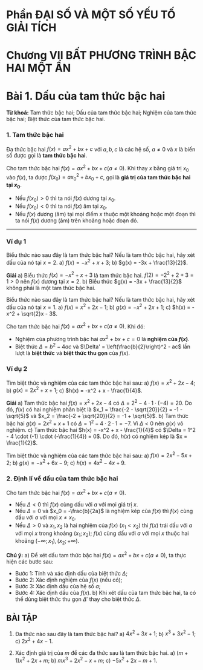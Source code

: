 # Phần ĐẠI SỐ VÀ MỘT SỐ YẾU TỐ GIẢI TÍCH

# Chương VII BẤT PHƯƠNG TRÌNH BẬC HAI MỘT ẨN

# Bài 1. Dấu của tam thức bậc hai

**Từ khoá:** Tam thức bậc hai; Dấu của tam thức bậc hai; Nghiệm của tam thức bậc hai; Biệt thức của tam thức bậc hai.

### 1. Tam thức bậc hai

Đa thức bậc hai $f(x) = ax^2 + bx + c$ với $a, b, c$ là các hệ số, $a \neq 0$ và $x$ là biến số được gọi là **tam thức bậc hai**.

Cho tam thức bậc hai $f(x) = ax^2 + bx + c (a \neq 0)$. Khi thay $x$ bằng giá trị $x_0$ vào $f(x)$, ta được $f(x_0) = ax_0^2 + bx_0 + c$, gọi là **giá trị của tam thức bậc hai tại $x_0$**.
- Nếu $f(x_0) > 0$ thì ta nói $f(x)$ dương tại $x_0$.
- Nếu $f(x_0) < 0$ thì ta nói $f(x)$ âm tại $x_0$.
- Nếu $f(x)$ dương (âm) tại mọi điểm $x$ thuộc một khoảng hoặc một đoạn thì ta nói $f(x)$ dương (âm) trên khoảng hoặc đoạn đó.

---

### Ví dụ 1
Biểu thức nào sau đây là tam thức bậc hai? Nếu là tam thức bậc hai, hãy xét dấu của nó tại $x = 2$.
a) $f(x) = -x^2 + x + 3$;
b) $g(x) = -3x + \frac{13}{2}$.

**Giải**
a) Biểu thức $f(x) = -x^2 + x + 3$ là tam thức bậc hai.
$f(2) = -2^2 + 2 + 3 = 1 > 0$ nên $f(x)$ dương tại $x = 2$.
b) Biểu thức $g(x) = -3x + \frac{13}{2}$ không phải là một tam thức bậc hai.

Biểu thức nào sau đây là tam thức bậc hai? Nếu là tam thức bậc hai, hãy xét dấu của nó tại $x = 1$.
a) $f(x) = x^2 + 2x - 1$;
b) $g(x) = -x^2 + 2x + 1$;
c) $h(x) = -x^2 + \sqrt{2}x - 3$.

Cho tam thức bậc hai $f(x) = ax^2 + bx + c (a \neq 0)$. Khi đó:
- Nghiệm của phương trình bậc hai $ax^2 + bx + c = 0$ là **nghiệm của $f(x)$**.
- Biệt thức $\Delta = b^2 - 4ac$ và $\Delta' = \left(\frac{b}{2}\right)^2 - ac$ lần lượt là **biệt thức** và **biệt thức thu gọn** của $f(x)$.

### Ví dụ 2
Tìm biệt thức và nghiệm của các tam thức bậc hai sau:
a) $f(x) = x^2 + 2x - 4$;
b) $g(x) = 2x^2 + x + 1$;
c) $h(x) = -x^2 + x - \frac{1}{4}$.

**Giải**
a) Tam thức bậc hai $f(x) = x^2 + 2x - 4$ có $\Delta = 2^2 - 4 \cdot 1 \cdot (-4) = 20$.
Do đó, $f(x)$ có hai nghiệm phân biệt là $x_1 = \frac{-2 - \sqrt{20}}{2} = -1 - \sqrt{5}$ và $x_2 = \frac{-2 + \sqrt{20}}{2} = -1 + \sqrt{5}$.
b) Tam thức bậc hai $g(x) = 2x^2 + x + 1$ có $\Delta = 1^2 - 4 \cdot 2 \cdot 1 = -7$.
Vì $\Delta < 0$ nên $g(x)$ vô nghiệm.
c) Tam thức bậc hai $h(x) = -x^2 + x - \frac{1}{4}$ có $\Delta = 1^2 - 4 \cdot (-1) \cdot (-\frac{1}{4}) = 0$.
Do đó, $h(x)$ có nghiệm kép là $x = \frac{1}{2}$.

Tìm biệt thức và nghiệm của các tam thức bậc hai sau:
a) $f(x) = 2x^2 - 5x + 2$;
b) $g(x) = -x^2 + 6x - 9$;
c) $h(x) = 4x^2 - 4x + 9$.

### 2. Định lí về dấu của tam thức bậc hai

Cho tam thức bậc hai $f(x) = ax^2 + bx + c (a \neq 0)$.
- Nếu $\Delta < 0$ thì $f(x)$ cùng dấu với $a$ với mọi giá trị $x$.
- Nếu $\Delta = 0$ và $x_0 = -\frac{b}{2a}$ là nghiệm kép của $f(x)$ thì $f(x)$ cùng dấu với $a$ với mọi $x \neq x_0$.
- Nếu $\Delta > 0$ và $x_1, x_2$ là hai nghiệm của $f(x)$ ($x_1 < x_2$) thì $f(x)$ trái dấu với $a$ với mọi $x$ trong khoảng $(x_1; x_2)$; $f(x)$ cùng dấu với $a$ với mọi $x$ thuộc hai khoảng $(-\infty; x_1), (x_2; +\infty)$.

**Chú ý:**
a) Để xét dấu tam thức bậc hai $f(x) = ax^2 + bx + c (a \neq 0)$, ta thực hiện các bước sau:
- Bước 1: Tính và xác định dấu của biệt thức $\Delta$;
- Bước 2: Xác định nghiệm của $f(x)$ (nếu có);
- Bước 3: Xác định dấu của hệ số $a$;
- Bước 4: Xác định dấu của $f(x)$.
b) Khi xét dấu của tam thức bậc hai, ta có thể dùng biệt thức thu gọn $\Delta'$ thay cho biệt thức $\Delta$.

## BÀI TẬP

1. Đa thức nào sau đây là tam thức bậc hai?
a) $4x^2 + 3x + 1$;
b) $x^3 + 3x^2 - 1$;
c) $2x^2 + 4x - 1$.

2. Xác định giá trị của $m$ để các đa thức sau là tam thức bậc hai.
a) $(m + 1)x^2 + 2x + m$;
b) $mx^3 + 2x^2 - x + m$;
c) $-5x^2 + 2x - m + 1$.
